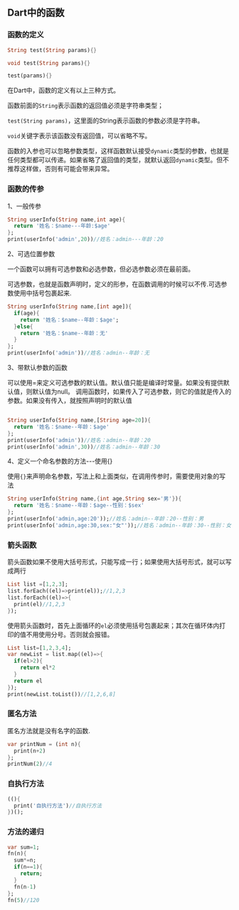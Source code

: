 ## Dart中的函数

### 函数的定义

```dart
String test(String params){}

void test(String params){}

test(params){}
```

在Dart中，函数的定义有以上三种方式。

函数前面的`String`表示函数的返回值必须是字符串类型；

`test(String params)`，这里面的String表示函数的参数必须是字符串。

`void`关键字表示该函数没有返回值，可以省略不写。

函数的入参也可以忽略参数类型，这样函数默认接受`dynamic`类型的参数，也就是任何类型都可以传递。如果省略了返回值的类型，就默认返回`dynamic`类型。但不推荐这样做，否则有可能会带来异常。

### 函数的传参

1、一般传参

```dart
String userInfo(String name,int age){
  return '姓名：$name---年龄:$age'
};
print(userInfo('admin',20))//姓名：admin---年龄：20
```

2、可选位置参数

一个函数可以拥有可选参数和必选参数，但必选参数必须在最前面。

可选参数，也就是函数声明时，定义的形参，在函数调用的时候可以不传.可选参数使用中括号包裹起来.

```dart
String userInfo(String name,[int age]){
  if(age){
    return '姓名：$name--年龄：$age';
  }else{
    return '姓名：$name--年龄：无'
  }
};
print(userInfo('admin'))//姓名：admin--年龄：无
```

3、带默认参数的函数

可以使用=来定义可选参数的默认值。默认值只能是编译时常量。如果没有提供默认值，则默认值为null。
调用函数时，如果传入了可选参数，则它的值就是传入的参数。如果没有传入，就按照声明时的默认值
```dart

String userInfo(String name,[String age=20]){
  return '姓名：$name--年龄：$age'
};
print(userInfo('admin'))//姓名：admin--年龄：20
print(userInfo('admin',30))//姓名：admin--年龄：30
```

4、定义一个命名参数的方法---使用{}

使用`{}`来声明命名参数，写法上和上面类似，在调用传参时，需要使用对象的写法

```dart
String userInfo(String name,{int age,String sex='男'}){
  return '姓名：$name--年龄：$age--性别：$sex'
};
print(userInfo('admin,age:20'));//姓名：admin--年龄：20--性别：男
print(userInfo('admin,age:30,sex:"女"'));//姓名：admin--年龄：30--性别：女
```

### 箭头函数

箭头函数如果不使用大括号形式，只能写成一行；如果使用大括号形式，就可以写成两行

```dart
List list =[1,2,3];
list.forEach((el)=>print(el));//1,2,3
list.forEach((el)=>{
  print(el)//1,2,3
});
```

使用箭头函数时，首先上面循环的`el`必须使用括号包裹起来；其次在循环体内打印的值不用使用分号。否则就会报错。

```dart
List list=[1,2,3,4];
var newList = list.map((el)=>{
  if(el>2){
    return el*2
  }
  return el
});
print(newList.toList())//[1,2,6,8]
```

### 匿名方法

匿名方法就是没有名字的函数.

```dart
var printNum = (int n){
  print(n+2)
};
printNum(2)//4
```

### 自执行方法

```dart
((){
  print('自执行方法')//自执行方法
})();

```

### 方法的递归

```dart
var sum=1;
fn(n){
  sum*=n;
  if(n==1){
    return;
  }
  fn(n-1)
};
fn(5)//120
```








